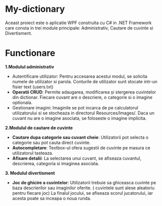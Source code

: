 # My-dictionary


Aceast proiect este o aplicatie WPF construita cu C# in .NET Framework care consta in trei module principale: Administrativ, Cautare de cuvinte si Divertisment.
# Functionare
<b>1.Modulul administrativ</b>
<ul>
<li>
 <b></b>Autentificare utilizator</b>: Pentru accesarea acestui modul, se solicita numele de utilizator si parola. Conturile de utilizator sunt stocate intr-un fisier text (users.txt) 
</li>
<li>
  <b>Operatii CRUD</b>: Permite adaugarea, modificarea și stergerea cuvintelor din dictionar. Fiecare cuvant are o descriere, o categorie si o imagine optionala.
</li>
<li>Gestionare imagini: Imaginile se pot incarca de pe calculatorul utilizatorului si se stocheaza in directorul Resources/Images/. Daca un cuvant nu are o imagine asociata, se foloseste o imagine implicita.
</li>  
</ul>

<b>2.Modulul de cautare de cuvinte</b>
<ul>
  <li>
  <b>Cautare dupa categorie sau cuvant cheie</b>: Utilizatorii pot selecta o categorie sau pot cauta direct cuvinte.
</li>
<li>
  <b>Autocompletare</b>: Textbox-ul ofera sugestii de cuvinte pe masura ce utilizatorul tasteaza.
</li>
<li>
  <b>Afisare detalii</b>: La selectarea unui cuvant, se afiseaza cuvantul, descrierea, categoria si imaginea asociata.
</li>
</ul>

<b>3. Modulul divertisment</b>
<ul>
  <li>
  <b>Joc de ghicire a cuvintelor</b>: Utilizatorii trebuie sa ghiceasca cuvinte pe baza descrierilor sau imaginilor oferite. ( cuvintele sunt alese aleatoriu pentru fiecare joc)
  La finalul jocului, se afiseaza scorul jucatorului, iar acesta poate sa inceapa o noua runda.
</li>
</ul>

